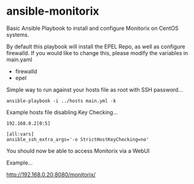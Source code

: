 # ansible-monitorix

Basic Ansible Playbook to install and configure Monitorix on CentOS systems. 

By default this playbook will install the EPEL Repo, as well as configure firewalld. If you would like to change this, please modify the variables in main.yaml

- firewalld
- epel

Simple way to run against your hosts file as root with SSH password...
```
ansible-playbook -i ../hosts main.yml -k
```

Example hosts file disabling Key Checking...
```
192.168.0.2[0:5]

[all:vars]
ansible_ssh_extra_args='-o StrictHostKeyChecking=no'
```

You should now be able to access Monitorix via a WebUI

Example...

http://192.168.0.20:8080/monitorix/
